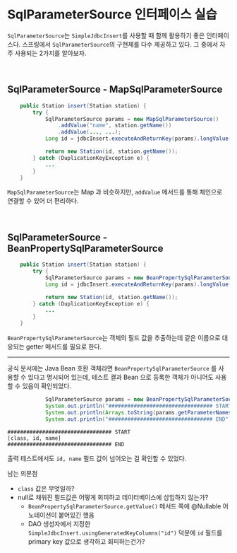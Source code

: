 # SqlParameterSource 인터페이스 실습
`SqlParameterSource`는 `SimpleJdbcInsert`를 사용할 때 함께 활용하기 좋은 인터페이스다.
스프링에서 `SqlParameterSource`의 구현체를 다수 제공하고 있다. 그 중에서 자주 사용되는 2가지를 알아보자.

<br>

## SqlParameterSource - MapSqlParameterSource
```java
    public Station insert(Station station) {
        try {
            SqlParameterSource params = new MapSqlParameterSource()
                .addValue("name", station.getName())
                .addValue(..., ...);
            Long id = jdbcInsert.executeAndReturnKey(params).longValue();

            return new Station(id, station.getName());
        } catch (DuplicationKeyException e) {
            ...
        }
    }
```
`MapSqlParameterSource`는 Map 과 비슷하지만, `addValue` 메서드를 통해 체인으로 연결할 수 있어 
더 편리하다.

<br>

## SqlParameterSource - BeanPropertySqlParameterSource
```java
    public Station insert(Station station) {
        try {
            SqlParameterSource params = new BeanPropertySqlParameterSource(station);
            Long id = jdbcInsert.executeAndReturnKey(params).longValue();

            return new Station(id, station.getName());
        } catch (DuplicationKeyException e) {
            ...
        }
    }
```
`BeanPropertySqlParameterSource`는 객체의 필드 값을 추출하는데 같은 이름으로 대응되는 getter 메서드를 필요로 한다.

---

공식 문서에는 Java Bean 호환 객체라면 `BeanPropertySqlParameterSource` 를 사용할 수 있다고 명시되어 있는데, 테스트 결과 Bean 으로 등록한 객체가 아니어도 사용할 수 있음이 확인되었다.

```java
            SqlParameterSource params = new BeanPropertySqlParameterSource(station);
            System.out.println("################################# START");
            System.out.println(Arrays.toString(params.getParameterNames()));
            System.out.println("################################# END");
```
```
################################# START
[class, id, name]
################################# END
```

출력 테스트에서도 `id, name` 필드 값이 넘어오는 걸 확인할 수 있었다.

남는 의문점

- `class` 값은 무엇일까?
- null로 채워진 필드값은 어떻게 회피하고 데이터베이스에 삽입하지 않는가?
    - `BeanPropertySqlParameterSource.getValue()` 메서드 쪽에 @Nullable 어노테이션이 붙어있긴 했음
    - DAO 생성자에서 지정한 `SimpleJdbcInsert.usingGeneratedKeyColumns("id")` 덕분에 `id` 필드를 primary key 값으로 생각하고 회피하는건가? 

<br>